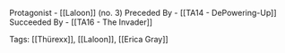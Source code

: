 Protagonist - [[Laloon]] (no. 3)
Preceded By - [[TA14 - DePowering-Up]]
Succeeded By - [[TA16 - The Invader]]

Tags: [[Thürexx]], [[Laloon]], [[Erica Gray]]